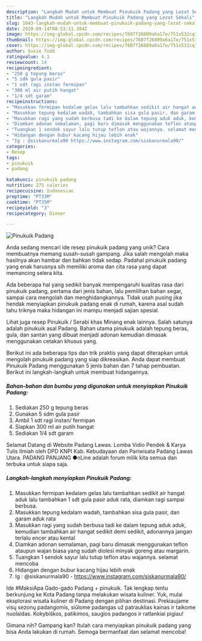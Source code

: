 ```yaml
---
description: "Langkah Mudah untuk Membuat Pinukuik Padang yang Lezat Sekali"
title: "Langkah Mudah untuk Membuat Pinukuik Padang yang Lezat Sekali"
slug: 1043-langkah-mudah-untuk-membuat-pinukuik-padang-yang-lezat-sekali
date: 2020-09-14T08:53:11.394Z
image: https://img-global.cpcdn.com/recipes/7607f26809a6a17e/751x532cq70/pinukuik-padang-foto-resep-utama.jpg
thumbnail: https://img-global.cpcdn.com/recipes/7607f26809a6a17e/751x532cq70/pinukuik-padang-foto-resep-utama.jpg
cover: https://img-global.cpcdn.com/recipes/7607f26809a6a17e/751x532cq70/pinukuik-padang-foto-resep-utama.jpg
author: Susie Todd
ratingvalue: 4.1
reviewcount: 14
recipeingredient:
- "250 g tepung beras"
- "5 sdm gula pasir"
- "1 sdt ragi instan fermipan"
- "300 ml air putih hangat"
- "1/4 sdt garam"
recipeinstructions:
- "Masukkan fermipan kedalam gelas lalu tambahkan sedikit air hangat aduk lalu tambahkan 1 sdt gula pasir aduk rata, diamkan ragi sampai berbusa."
- "Masukkan tepung kedalam wadah, tambahkan sisa gula pasir, dan garam aduk rata"
- "Masukkan ragi yang sudah berbusa tadi ke dalam tepung aduk aduk, kemudian tambahkan air hangat sedikit demi sedikit, adonannya jangan terlalu encer atau kental"
- "Diamkan adonan semalaman, pagi baru dimasak menggunakan teflon ataupun wajan biasa yang sudah diolesi minyak goreng atau margarin."
- "Tuangkan 1 sendok sayur lalu tutup teflon atau wajannya. selamat mencoba"
- "Hidangan dengan bubur kacang hijau lebih enak"
- "Ig : @siskanurmala90 https://www.instagram.com/siskanurmala90/"
categories:
- Resep
tags:
- pinukuik
- padang

katakunci: pinukuik padang 
nutrition: 275 calories
recipecuisine: Indonesian
preptime: "PT33M"
cooktime: "PT35M"
recipeyield: "3"
recipecategory: Dinner

---
```



![Pinukuik Padang](https://img-global.cpcdn.com/recipes/7607f26809a6a17e/751x532cq70/pinukuik-padang-foto-resep-utama.jpg)

Anda sedang mencari ide resep pinukuik padang yang unik? Cara membuatnya memang susah-susah gampang. Jika salah mengolah maka hasilnya akan hambar dan bahkan tidak sedap. Padahal pinukuik padang yang enak harusnya sih memiliki aroma dan cita rasa yang dapat memancing selera kita.

Ada beberapa hal yang sedikit banyak mempengaruhi kualitas rasa dari pinukuik padang, pertama dari jenis bahan, lalu pemilihan bahan segar, sampai cara mengolah dan menghidangkannya. Tidak usah pusing jika hendak menyiapkan pinukuik padang enak di rumah, karena asal sudah tahu triknya maka hidangan ini mampu menjadi sajian spesial.

Lihat juga resep Pinukuik / Serabi khas Minang enak lainnya. Salah satunya adalah pinukuik asal Padang. Bahan utama pinukuik adalah tepung beras, gula, dan santan yang dibuat menjadi adonan kemudian dimasak menggunakan cetakan khusus yang.


Berikut ini ada beberapa tips dan trik praktis yang dapat diterapkan untuk mengolah pinukuik padang yang siap dikreasikan. Anda dapat membuat Pinukuik Padang menggunakan 5 jenis bahan dan 7 tahap pembuatan. Berikut ini langkah-langkah untuk membuat hidangannya.

<!--inarticleads1-->

##### Bahan-bahan dan bumbu yang digunakan untuk menyiapkan Pinukuik Padang:

1. Sediakan 250 g tepung beras
1. Gunakan 5 sdm gula pasir
1. Ambil 1 sdt ragi instan/ fermipan
1. Siapkan 300 ml air putih hangat
1. Sediakan 1/4 sdt garam


Selamat Datang di Website Padang Lawas. Lomba Vidio Pendek &amp; Karya Tulis Ilmiah oleh DPD KNPI Kab. Kebudayaan dan Pariwisata Padang Lawas Utara. PADANG PANJANG ●nLine adalah forum milik kita semua dan terbuka untuk siapa saja. 

<!--inarticleads2-->

##### Langkah-langkah menyiapkan Pinukuik Padang:

1. Masukkan fermipan kedalam gelas lalu tambahkan sedikit air hangat aduk lalu tambahkan 1 sdt gula pasir aduk rata, diamkan ragi sampai berbusa.
1. Masukkan tepung kedalam wadah, tambahkan sisa gula pasir, dan garam aduk rata
1. Masukkan ragi yang sudah berbusa tadi ke dalam tepung aduk aduk, kemudian tambahkan air hangat sedikit demi sedikit, adonannya jangan terlalu encer atau kental
1. Diamkan adonan semalaman, pagi baru dimasak menggunakan teflon ataupun wajan biasa yang sudah diolesi minyak goreng atau margarin.
1. Tuangkan 1 sendok sayur lalu tutup teflon atau wajannya. selamat mencoba
1. Hidangan dengan bubur kacang hijau lebih enak
1. Ig : @siskanurmala90 - https://www.instagram.com/siskanurmala90/


Ide #MaksiApa Gado-gado Padang + pinukuik. Tak lengkap tentu berkunjung ke Kota Padang tanpa melakukan wisata kuliner. Yuk, mulai eksplorasi wisata kuliner di Padang dengan pilihan destinasi. Prekiaujame visų sezonų padangomis, siūlome padangas už patrauklias kainas ir taikome nuolaidas. Kokybiškos, patikimos, saugios padangos ir ratlankiai pigiau! 

Gimana nih? Gampang kan? Itulah cara menyiapkan pinukuik padang yang bisa Anda lakukan di rumah. Semoga bermanfaat dan selamat mencoba!
